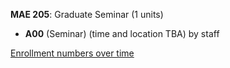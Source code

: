 **MAE 205**: Graduate Seminar (1 units)

- **A00** (Seminar) (time and location TBA) by staff

[Enrollment numbers over time](./MAE205.tsv)
